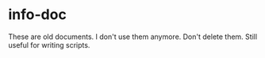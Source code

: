 # info-doc

These are old documents. 
I don't use them anymore. 
Don't delete them. 
Still useful for writing scripts.